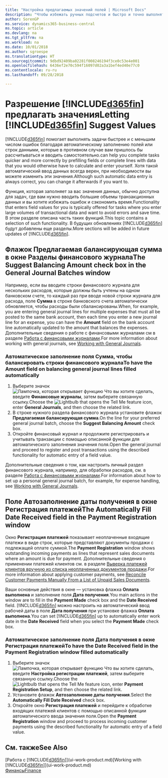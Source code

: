 ```yaml
---
title: "Настройка предлагаемых значений полей | Microsoft Docs"
description: "Чтобы избежать ручных подсчетов и быстро и точно выполнять задачи, вы можете настроить автоматический ввод данных, чтобы программа Business Central заполняла выбранные поля."
author: SorenGP
ms.service: dynamics365-business-central
ms.topic: article
ms.devlang: na
ms.tgt_pltfrm: na
ms.workload: na
ms.date: 10/01/2018
ms.author: sgroespe
ms.translationtype: HT
ms.sourcegitcommit: 9dbd92409ba02281f008246194f3ce0c53e4e001
ms.openlocfilehash: 6436ef2e70c594f16097d02a3a1bef4ed40e77c0
ms.contentlocale: ru-ru
ms.lasthandoff: 09/28/2018

---
```

# <a name="letting-included365finincludesd365finmdmd-suggest-values"></a><span data-ttu-id="323ec-103">Разрешение [!INCLUDE[d365fin](includes/d365fin_md.md)] предлагать значения</span><span class="sxs-lookup"><span data-stu-id="323ec-103">Letting [!INCLUDE[d365fin](includes/d365fin_md.md)] Suggest Values</span></span>
[!INCLUDE[d365fin](includes/d365fin_md.md)] <span data-ttu-id="323ec-104">помогает выполнять задачи быстрее и с меньшим числом ошибок благодаря автоматическому заполнению полей или строк данными, которые в противном случае вам пришлось бы рассчитываться и вводить самостоятельно.</span><span class="sxs-lookup"><span data-stu-id="323ec-104">can help you complete tasks quicker and more correctly by prefilling fields or complete lines with data that you would otherwise have to calculate and enter yourself.</span></span> <span data-ttu-id="323ec-105">Хотя такой автоматический ввод данных всегда верен, при необходимости вы можете изменить эти значения.</span><span class="sxs-lookup"><span data-stu-id="323ec-105">Although such automatic data entry is always correct, you can change it afterwards if you want to.</span></span>

<span data-ttu-id="323ec-106">Функция, которая заполняет за вас значения данных, обычно доступна для задач, где вам нужно вводить большие объемы транзакционных данных и вы хотите избежать ошибок и сэкономить время.</span><span class="sxs-lookup"><span data-stu-id="323ec-106">Functionality that enters field values for you is typically offered for tasks where you enter large volumes of transactional data and want to avoid errors and save time.</span></span> <span data-ttu-id="323ec-107">В этом разделе описана часть таких функций.</span><span class="sxs-lookup"><span data-stu-id="323ec-107">This topic contains a selection of such functionality.</span></span> <span data-ttu-id="323ec-108">В будущих обновлениях [!INCLUDE[d365fin](includes/d365fin_md.md)] будут добавлены еще разделы.</span><span class="sxs-lookup"><span data-stu-id="323ec-108">More sections will be added in future updates of [!INCLUDE[d365fin](includes/d365fin_md.md)].</span></span>

## <a name="the-suggest-balancing-amount-check-box-in-the-general-journal-batches-window"></a><span data-ttu-id="323ec-109">Флажок **Предлагаемая балансирующая сумма** в окне **Разделы финансового журнала**</span><span class="sxs-lookup"><span data-stu-id="323ec-109">The **Suggest Balancing Amount** check box in the **General Journal Batches** window</span></span>
<span data-ttu-id="323ec-110">Например, если вы вводите строки финансового журнала для нескольких расходов, которые должны быть учтены на одном банковском счете, то каждый раз при вводе новой строки журнала для расхода, поле **Сумма** в строке банковского счета автоматически обновляется, чтобы расходы были сбалансированы.</span><span class="sxs-lookup"><span data-stu-id="323ec-110">When, for example, you are entering general journal lines for multiple expenses that must all be posted to the same bank account, then each time you enter a new journal line for an expense, you can have the **Amount** field on the bank account line automatically updated to the amount that balances the expenses.</span></span> <span data-ttu-id="323ec-111">Дополнительные сведения о работе с финансовыми журналами см в разделе [Работа с финансовыми журналами](ui-work-general-journals.md).</span><span class="sxs-lookup"><span data-stu-id="323ec-111">For more information about working with general journals, see [Working with General Journals](ui-work-general-journals.md).</span></span>

### <a name="to-have-the-amount-field-on-balancing-general-journal-lines-filled-automatically"></a><span data-ttu-id="323ec-112">Автоматическое заполнение поля **Сумма**, чтобы балансировать строки финансового журнала</span><span class="sxs-lookup"><span data-stu-id="323ec-112">To have the **Amount** field on balancing general journal lines filled automatically</span></span>
1. <span data-ttu-id="323ec-113">Выберите значок ![Лампочка, которая открывает функцию Что вы хотите сделать](media/ui-search/search_small.png "Что вы хотите сделать"), введите **Финансовые журналы**, затем выберите связанную ссылку.</span><span class="sxs-lookup"><span data-stu-id="323ec-113">Choose the ![Lightbulb that opens the Tell Me feature](media/ui-search/search_small.png "Tell me what you want to do") icon, enter **General Journals**, and then choose the related link.</span></span>
2. <span data-ttu-id="323ec-114">В строке нужного раздела финансового журнала установите флажок **Предлагаемая балансирующая сумма**.</span><span class="sxs-lookup"><span data-stu-id="323ec-114">On the line for your preferred general journal batch, choose the **Suggest Balancing Amount** check box.</span></span>
3. <span data-ttu-id="323ec-115">Откройте финансовый журнал и продолжите регистрировать и учитывать транзакции с помощью описанной функции для автоматического заполнения значения поля.</span><span class="sxs-lookup"><span data-stu-id="323ec-115">Open the general journal and proceed to register and post transactions using the described functionality for automatic entry of a field value.</span></span>       

<span data-ttu-id="323ec-116">Дополнительные сведения о том, как настроить личный раздел финансового журнала, например, для обработки расходов, см. в разделе [Работа с финансовыми журналами](ui-work-general-journals.md).</span><span class="sxs-lookup"><span data-stu-id="323ec-116">For information about how to set up a personal general journal batch, for example, for expense handling, see [Working with General Journals](ui-work-general-journals.md).</span></span>

## <a name="the-automatically-fill-date-received-field-in-the-payment-registration-window"></a><span data-ttu-id="323ec-117">Поле **Автозаполнение даты получения** в окне **Регистрация платежей**</span><span class="sxs-lookup"><span data-stu-id="323ec-117">The **Automatically Fill Date Received** field in the **Payment Registration** window</span></span>
<span data-ttu-id="323ec-118">Окно **Регистрация платежей** показывает неоплаченные входящие платежи в виде строк, которые представляют документы продажи с подлежащей оплате суммой.</span><span class="sxs-lookup"><span data-stu-id="323ec-118">The **Payment Registration** window shows outstanding incoming payments as lines that represent sales documents where an amount is due for payment.</span></span> <span data-ttu-id="323ec-119">Дополнительные сведения о применении платежей клиентов см. в разделе [Выверка платежей клиентов вручную из списка неоплаченных документов продажи](receivables-how-reconcile-customer-payments-list-unpaid-sales-documents.md).</span><span class="sxs-lookup"><span data-stu-id="323ec-119">For more information about applying customer payments, see [Reconcile Customer Payments Manually From a List of Unpaid Sales Documents](receivables-how-reconcile-customer-payments-list-unpaid-sales-documents.md).</span></span>

<span data-ttu-id="323ec-120">Ваши основные действия в окне — установка флажка **Оплата выполнена** и заполнение поля **Дата получения**.</span><span class="sxs-lookup"><span data-stu-id="323ec-120">You main actions in the window are to fill in the **Payment Made** check box and the **Date Received** field.</span></span> <span data-ttu-id="323ec-121">[!INCLUDE[d365fin](includes/d365fin_md.md)] можно настроить на автоматический ввод рабочей даты в поле **Дата получения** при установке флажка **Оплата выполнена**.</span><span class="sxs-lookup"><span data-stu-id="323ec-121">You can set [!INCLUDE[d365fin](includes/d365fin_md.md)] up to automatically enter work date in the **Date Received** field when you select the **Payment Made** check box.</span></span>

### <a name="to-have-the-date-received-field-in-the-payment-registration-window-filled-automatically"></a><span data-ttu-id="323ec-122">Автоматическое заполнение поля **Дата получения** в окне **Регистрация платежей**</span><span class="sxs-lookup"><span data-stu-id="323ec-122">To have the **Date Received** field in the **Payment Registration** window filled automatically</span></span>
1. <span data-ttu-id="323ec-123">Выберите значок ![Лампочка, которая открывает функцию Что вы хотите сделать](media/ui-search/search_small.png "Что вы хотите сделать"), введите **Настройка регистрации платежей**, затем выберите связанную ссылку.</span><span class="sxs-lookup"><span data-stu-id="323ec-123">Choose the ![Lightbulb that opens the Tell Me feature](media/ui-search/search_small.png "Tell me what you want to do") icon, enter **Payment Registration Setup**, and then choose the related link.</span></span>
2. <span data-ttu-id="323ec-124">Установите флажок **Автозаполнение даты получения**.</span><span class="sxs-lookup"><span data-stu-id="323ec-124">Select the **Automatically Fill Date Received** check box.</span></span>
3. <span data-ttu-id="323ec-125">Откройте окно **Регистрация платежей** и перейдите к обработке входящих платежей клиентов с помощью описанной функции автоматического ввода значения поля.</span><span class="sxs-lookup"><span data-stu-id="323ec-125">Open the **Payment Registration** window and proceed to process incoming customer payments using the described functionality for automatic entry of a field value.</span></span>

## <a name="see-also"></a><span data-ttu-id="323ec-126">См. также</span><span class="sxs-lookup"><span data-stu-id="323ec-126">See Also</span></span>
<span data-ttu-id="323ec-127">[Работа с [!INCLUDE[d365fin](includes/d365fin_md.md)]](ui-work-product.md)</span><span class="sxs-lookup"><span data-stu-id="323ec-127">[Working with [!INCLUDE[d365fin](includes/d365fin_md.md)]](ui-work-product.md)</span></span>  
[<span data-ttu-id="323ec-128">Финансы</span><span class="sxs-lookup"><span data-stu-id="323ec-128">Finance</span></span>](finance.md)

